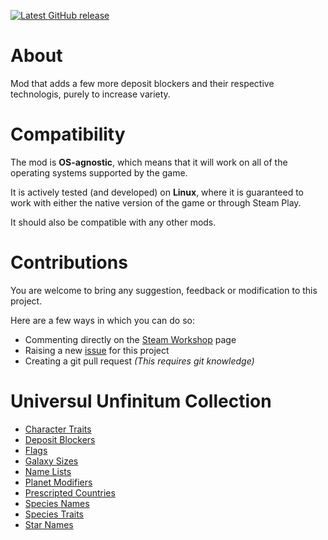 [![Latest GitHub release](https://img.shields.io/github/v/release/hmlendea/stellaris-ui-deposit-blockers)](https://github.com/hmlendea/stellaris-ui-deposit-blockers/releases/latest)

# About

Mod that adds a few more deposit blockers and their respective technologis, purely to increase variety.

# Compatibility

The mod is **OS-agnostic**, which means that it will work on all of the operating systems supported by the game.

It is actively tested (and developed) on **Linux**, where it is guaranteed to work with either the native version of the game or through Steam Play.

It should also be compatible with any other mods.

# Contributions

You are welcome to bring any suggestion, feedback or modification to this project.

Here are a few ways in which you can do so:
 - Commenting directly on the [Steam Workshop](https://steamcommunity.com/sharedfiles/filedetails/?id=2073660612) page
 - Raising a new [issue](https://github.com/hmlendea/stellaris-ui-deposit-blockers/issues) for this project
 - Creating a git pull request _(This requires git knowledge)_

# Universul Unfinitum Collection

 - [Character Traits](https://github.com/hmlendea/stellaris-ui-character-traits)
 - [Deposit Blockers](https://github.com/hmlendea/stellaris-ui-deposit-blockers)
 - [Flags](https://github.com/hmlendea/stellaris-ui-flags)
 - [Galaxy Sizes](https://github.com/hmlendea/stellaris-ui-galaxy-sizes)
 - [Name Lists](https://github.com/hmlendea/stellaris-ui-name-lists)
 - [Planet Modifiers](https://github.com/hmlendea/stellaris-ui-planet-modifiers)
 - [Prescripted Countries](https://github.com/hmlendea/stellaris-ui-prescripted-countries)
 - [Species Names](https://github.com/hmlendea/stellaris-ui-species-names)
 - [Species Traits](https://github.com/hmlendea/stellaris-ui-species-traits)
 - [Star Names](https://github.com/hmlendea/stellaris-ui-star-names)
